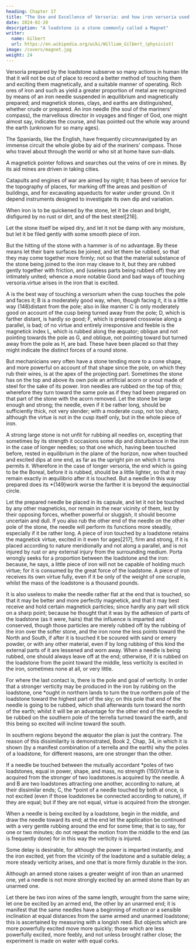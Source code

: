 ```yaml
---
heading: Chapter 17
title: "The Use and Excellence of Versoria: and how iron versoria used as pointers in sun-dials, and the fine needles of the mariners' compass, are to be rubbed, that they may acquire stronger verticity"
date: 2024-02-20
description: "A loadstone is a stone commonly called a Magnet"
writer:
  name: Gilbert
  url: https://en.wikipedia.org/wiki/William_Gilbert_(physicist)
image: /covers/magnet.jpg
weight: 24
---
```



Versoria prepared by the loadstone subserve so many actions in human life that it will not be out of place to record a better method of touching them and exciting them magnetically, and a suitable manner of operating. Rich ores of iron and such as yield a greater proportion of metal are recognized by means of an iron needle suspended in æquilibrium and magnetically prepared; and magnetick stones, clays, and earths are distinguished, whether crude or prepared. An iron needle (the soul of the mariners' compass), the marvellous director in voyages and finger of God, one might almost say, indicates the course, and has pointed out the whole way around the earth (unknown for so many ages). 

The Spaniards, like the English, have frequently circumnavigated by an immense circuit the whole globe by aid of the mariners' compass. Those who travel about through the world or who sit at home have sun-dials. 

A magnetick pointer follows and searches out the veins of ore in mines. By its aid mines are driven in taking cities. 

Catapults and engines of war are aimed by night; it has been of service for the topography of places, for marking off the areas and position of buildings, and for excavating aqueducts for water under ground. On it depend instruments designed to investigate its own dip and variation.

When iron is to be quickened by the stone, let it be clean and bright, disfigured by no rust or dirt, and of the best steel[216]. 

Let the stone itself be wiped dry, and let it not be damp with any moisture, but let it be filed gently with some smooth piece of iron. 

But the hitting of the stone with a hammer is of no advantage. By these means let their bare surfaces be joined, and let them be rubbed, so that they may come together more firmly; not so that the material substance of the stone being joined to the iron may cleave to it, but they are rubbed gently together with friction, and (useless parts being rubbed off) they are intimately united; whence a more notable Good and bad ways of touching versoria.virtue arises in the iron that is excited. 

A is the best way of touching a versorium when the cusp touches the pole and faces it; B is a moderately good way, when, though facing it, it is a little way {148}distant from the pole; also in like manner C is only moderately good on account of the cusp being turned away from the pole; D, which is farther distant, is hardly so good; F, which is prepared crosswise along a parallel, is bad; of no virtue and entirely irresponsive and feeble is the magnetick index L, which is rubbed along the æquator; oblique and not pointing towards the pole as G, and oblique, not pointing toward but turned away from the pole as H, are bad. These have been placed so that they might indicate the distinct forces of a round stone.

But mechanicians very often have a stone tending more to a cone shape, and more powerful on account of that shape since the pole, on which they rub their wires, is at the apex of the projecting part. Sometimes the stone has on the top and above its own pole an artificial acorn or snout made of steel for the sake of its power. Iron needles are rubbed on the top of this; wherefore they turn toward the same pole as if they had been prepared on that part of the stone with the acorn removed. Let the stone be large enough and strong; the needle, even if it be rather long, should be sufficiently thick, not very slender; with a moderate cusp, not too sharp, although the virtue is not in the cusp itself only, but in the whole piece of iron.

A strong large stone is not unfit for rubbing all needles on, excepting that sometimes by its strength it occasions some dip and disturbance in the iron in the case of longer needles; so that one which, having been touched before, rested in equilibrium in the plane of the horizon, now when touched and excited dips at one end, as far as the upright pin on which it turns permits it. Wherefore in the case of longer versoria, the end which is going to be the Boreal, before it is rubbed, should be a little lighter, so that it may remain exactly in æquilibrio after it is touched. But a needle in this way prepared does its *{149}work worse the farther it is beyond the æquinoctial circle. 

Let the prepared needle be placed in its capsule, and let it not be touched by any other magneticks, nor remain in the near vicinity of them, lest by their opposing forces, whether powerful or sluggish, it should become uncertain and dull. If you also rub the other end of the needle on the other pole of the stone, the needle will perform its functions more steadily, especially if it be rather long. A piece of iron touched by a loadstone retains the magnetick virtue, excited in it even for ages[217], firm and strong, if it is placed according to nature meridionally and not along a parallel, and is not injured by rust or any external injury from the surrounding medium. Porta wrongly seeks for a proportion between the loadstone and the iron: because, he says, a little piece of iron will not be capable of holding much virtue; for it is consumed by the great force of the loadstone. A piece of iron receives its own virtue fully, even if it be only of the weight of one scruple, whilst the mass of the loadstone is a thousand pounds. 

It is also useless to make the needle rather flat at the end that is touched, so that it may be better and more perfectly magnetick, and that it may best receive and hold certain magnetick particles; since hardly any part will stick on a sharp point; because he thought that it was by the adhesion of parts of the loadstone (as it were, hairs) that the influence is imparted and conserved, though those particles are merely rubbed off by the rubbing of the iron over the softer stone, and the iron none the less points toward the North and South, if after it is touched it be scoured with sand or emery powder, or with any other material, even if by long rubbing of this kind the external parts of it are lessened and worn away. When a needle is being rubbed, one should always leave off at the end; otherwise, if it is rubbed on the loadstone from the point toward the middle, less verticity is excited in the iron, sometimes none at all, or very little. 

For where the last contact is, there is the pole and goal of verticity. In order that a stronger verticity may be produced in the iron by rubbing on the loadstone, one *ought in northern lands to turn the true northern pole of the loadstone toward the highest part of the sky; on this pole that end of the needle is going to be rubbed, which shall afterwards turn toward the north of the earth; whilst it will be an advantage for the other end of the needle to be rubbed on the southern pole of the terrella turned toward the earth, and this being so excited will incline toward the south. 


In southern regions beyond the æquator the plan is just the contrary. The reason of this dissimilarity is demonstrated, Book 2, Chap, 34, in which it is shown (by a manifest combination of a terrella and the earth) why the poles of a loadstone, for different reasons, are one stronger than the other. 

If a needle be touched between the mutually accordant *poles of two loadstones, equal in power, shape, and mass, no strength {150}Virtue is acquired from the stronger of two loadstones.is acquired by the needle. A and B are two loadstones attracting one another, according to nature, at their dissimilar ends; C, the *point of a needle touched by both at once, is not excited (even if those loadstones be connected according to nature), if they are equal; but if they are not equal, virtue is acquired from the stronger. 

When a needle is being excited by a loadstone, begin in the middle, and draw the needle toward its end; at the end let the application be continued with a very gentle rubbing around the end for some time; that is to say, for one or two minutes; do not repeat the motion from the middle to the end (as is frequently done) for in this way the verticity is injured. 

Some delay is desirable, for although the power is imparted instantly, and the iron excited, yet from the vicinity of the loadstone and a suitable delay, a more steady verticity arises, and one that is more firmly durable in the iron. 

Although an armed stone raises a greater weight of iron than an unarmed one, yet a needle is not more strongly excited by an armed stone than by an unarmed one. 

Let there be two iron wires of the same length, wrought from the same wire; let one be excited by an armed end, the other by an unarmed end; it is manifest that the same needles have a beginning of motion or a sensible inclination at equal distances from the same armed and unarmed loadstone; this is ascertained by measuring with a longish reed. But objects which are more powerfully excited move more quickly; those which are less powerfully excited, more feebly, and not unless brought rather close; the experiment is made on water with equal corks.

